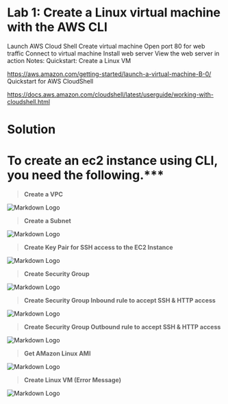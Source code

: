# Lab 1: Create a Linux virtual machine with the AWS CLI

Launch AWS Cloud Shell
Create virtual machine
Open port 80 for web traffic
Connect to virtual machine
Install web server
View the web server in action
Notes: Quickstart: Create a Linux VM

https://aws.amazon.com/getting-started/launch-a-virtual-machine-B-0/ Quickstart for AWS CloudShell

https://docs.aws.amazon.com/cloudshell/latest/userguide/working-with-cloudshell.html


# Solution
# To create an ec2 instance using CLI, you need the following.***

>**Create a VPC**

![Markdown Logo](https://imageupload.io/ib/5lSrLaJsJJOFtwE_1692175247.png) &nbsp;


>**Create a Subnet**

![Markdown Logo](https://imageupload.io/ib/7odImtp4ld6hdRO_1692175308.png) &nbsp;

>**Create Key Pair for SSH access to the EC2 Instance**

![Markdown Logo](https://imageupload.io/ib/f12zoLkcxgwIe0X_1692175374.png) &nbsp;


>**Create Security Group**

![Markdown Logo](https://imageupload.io/ib/k4g4umpHeqCHipt_1692175408.png) &nbsp;


>**Create Security Group Inbound rule to accept SSH & HTTP access**

![Markdown Logo](https://imageupload.io/ib/opsNRzQmEbxHpgQ_1692175438.png) &nbsp;


>**Create Security Group Outbound rule to accept SSH & HTTP access**

![Markdown Logo](https://imageupload.io/ib/c4RO9r8TCcx7uC3_1692175466.png) &nbsp;


>**Get AMazon Linux AMI**

![Markdown Logo](https://imageupload.io/ib/xaWDhM601WAxZXb_1692175579.png) &nbsp;


>**Create Linux VM (Error Message)**

![Markdown Logo](https://imageupload.io/ib/xQRxbbJTFsM5SqD_1692175627.png) &nbsp;
